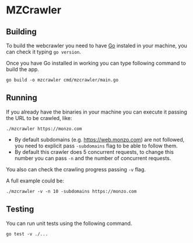 # MZCrawler

## Building

To build the webcrawler you need to have [Go](https://golang.org/doc/install) instaled in your machine, you can check it typing `go version`.

Once you have Go installed in working you can type following command to build the app.
```
go build -o mzcrawler cmd/mzcrawler/main.go
```

## Running

If you already have the binaries in your machine you can execute it passing the URL to be crawled, like:
```
./mzcrawler https://monzo.com
```

* By default subdomains (e.g. https://web.monzo.com) are not followed, you need to explicit pass `-subdomains` flag to be able to follow them.
* By default this crawler does 5 concurrent requests, to change this number you can pass `-n` and the number of concurrent requests.

You also can check the crawling progress passing `-v` flag.

A full example could be:
```
./mzcrawler -v -n 10 -subdomains https://monzo.com
```

## Testing

You can run unit tests using the following command.
```
go test -v ./...
```
